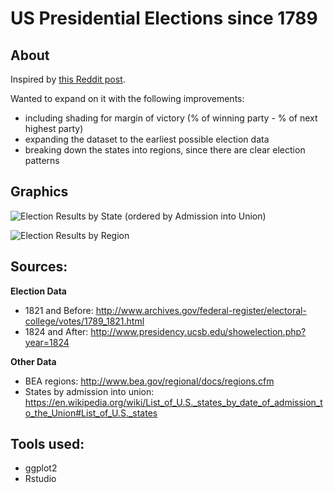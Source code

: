 # US Presidential Elections since 1789

## About

Inspired by [this Reddit post](https://www.reddit.com/r/dataisbeautiful/comments/3pxna7/100_years_of_us_presidential_elections_a_table_of/).

Wanted to expand on it with the following improvements:

* including shading for margin of victory (% of winning party - % of next highest party)
* expanding the dataset to the earliest possible election data
* breaking down the states into regions, since there are clear election patterns

## Graphics

![Election Results by State (ordered by Admission into Union)](https://raw.githubusercontent.com/zonination/election-history/master/Election-Order.png)

![Election Results by Region](https://raw.githubusercontent.com/zonination/election-history/master/Election-Region.png)

## Sources:

**Election Data**

* 1821 and Before: http://www.archives.gov/federal-register/electoral-college/votes/1789_1821.html
* 1824 and After: http://www.presidency.ucsb.edu/showelection.php?year=1824

**Other Data**

* BEA regions: http://www.bea.gov/regional/docs/regions.cfm
* States by admission into union: https://en.wikipedia.org/wiki/List_of_U.S._states_by_date_of_admission_to_the_Union#List_of_U.S._states

## Tools used:

* ggplot2
* Rstudio
